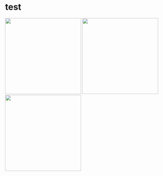 # test

<img src="https://pricing-image.gitfundme.com/34875382-033f-45db-8c9b-65f3c5ec1697/1786662e-9646-4266-bbfd-f994d421ab0d/table.svg" width="248">
<img src="https://pricing-image.gitfundme.com/34875382-033f-45db-8c9b-65f3c5ec1697/1786662e-9646-4266-bbfd-f994d421ab0d/table.svg" width="248">
<img src="https://pricing-image.gitfundme.com/34875382-033f-45db-8c9b-65f3c5ec1697/1786662e-9646-4266-bbfd-f994d421ab0d/table.svg" width="248">
